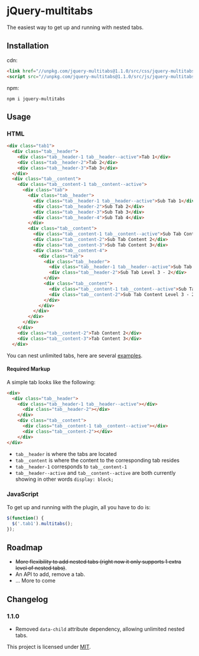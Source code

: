 # jQuery-multitabs

The easiest way to get up and running with nested tabs. 

## Installation

cdn:

```html
<link href="//unpkg.com/jquery-multitabs@1.1.0/src/css/jquery-multitabs.css">
<script src="//unpkg.com/jquery-multitabs@1.1.0/src/js/jquery-multitabs.js"></script>
```

npm:

`npm i jquery-multitabs`

## Usage

### HTML

```html
<div class="tab1">
  <div class="tab__header">
    <div class="tab__header-1 tab__header--active">Tab 1</div>
    <div class="tab__header-2">Tab 2</div>
    <div class="tab__header-3">Tab 3</div>
  </div>
  <div class="tab__content">
    <div class="tab__content-1 tab__content--active">
      <div class="tab">
        <div class="tab__header">
          <div class="tab__header-1 tab__header--active">Sub Tab 1</div>
          <div class="tab__header-2">Sub Tab 2</div>
          <div class="tab__header-3">Sub Tab 3</div>
          <div class="tab__header-4">Sub Tab 4</div>
        </div>
        <div class="tab__content">
          <div class="tab__content-1 tab__content--active">Sub Tab Content 1</div>
          <div class="tab__content-2">Sub Tab Content 2</div>
          <div class="tab__content-3">Sub Tab Content 3</div>
          <div class="tab__content-4">
            <div class="tab">
              <div class="tab__header">
                <div class="tab__header-1 tab__header--active">Sub Tab Level 3 - 1</div>
                <div class="tab__header-2">Sub Tab Level 3 - 2</div>
              </div>
              <div class="tab__content">
                <div class="tab__content-1 tab__content--active">Sub Tab Content Level 3 - 1</div>
                <div class="tab__content-2">Sub Tab Content Level 3 - 2</div>
              </div>
            </div>
          </div>
        </div>
      </div>
    </div>
    <div class="tab__content-2">Tab Content 2</div>
    <div class="tab__content-3">Tab Content 3</div>
  </div>
```

You can nest unlimited tabs, here are several [examples](https://jsfiddle.net/marco321/87e3Lg53/).

#### Required Markup

A simple tab looks like the following: 

```html
<div>
  <div class="tab__header">
    <div class="tab__header-1 tab__header--active"></div>
      <div class="tab__header-2"></div>
    </div>
    <div class="tab__content">
      <div class="tab__content-1 tab__content--active"></div>
      <div class="tab__content-2"></div>
    </div>
</div>
```

- `tab__header` is where the tabs are located 
- `tab__content` is where the content to the corresponding tab resides
- `tab__header-1` corresponds to `tab__content-1`
- `tab__header--active` and `tab__content--active` are both currently showing in other words `display: block;`


### JavaScript

To get up and running with the plugin, all you have to do is: 

```javascript
$(function() {
  $('.tab1').multitabs();
});
```
## Roadmap 

- ~~More flexibility to add nested tabs (right now it only supports 1 extra level of nested  tabs)~~.
- An API to add, remove a tab. 
- ... More to come

## Changelog

### 1.1.0

- Removed `data-child` attribute dependency, allowing unlimited nested tabs. 

This project is licensed under [MIT](https://github.com/marco3211/jquery-multitabs/blob/master/LICENSE).

